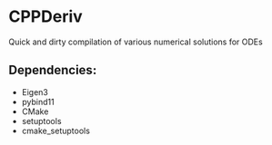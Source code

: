 # CPPDeriv
Quick and dirty compilation of various numerical solutions for ODEs

## Dependencies:
- Eigen3
- pybind11
- CMake
- setuptools
- cmake_setuptools